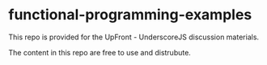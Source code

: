 functional-programming-examples
===============================

This repo is provided for the UpFront - UnderscoreJS discussion materials.

The content in this repo are free to use and distrubute.